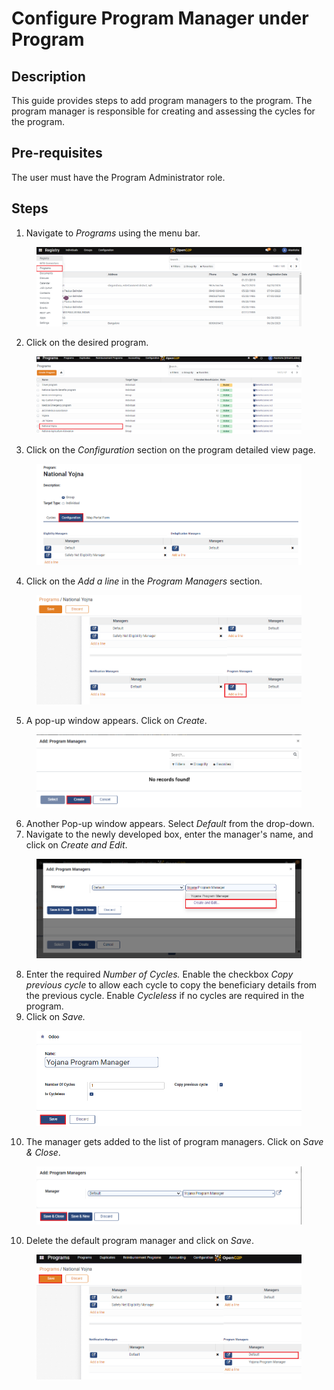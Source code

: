 # Configure Program Manager under Program

## Description

This guide provides steps to add program managers to the program. The program manager is responsible for creating and assessing the cycles for the program.

## Pre-requisites

The user must have the Program Administrator role.

## Steps

1. Navigate to _Programs_ using the menu bar.

<figure><img src="../../.gitbook/assets/home-page-openg2p (9).png" alt=""><figcaption></figcaption></figure>

2. Click on the desired program.

<figure><img src="../../.gitbook/assets/all-program-multiapproval (2).PNG" alt=""><figcaption></figcaption></figure>

3. Click on the _Configuration_ section on the program detailed view page.

<figure><img src="../../.gitbook/assets/configure-entitlement-voucher-configuration (4).png" alt=""><figcaption></figcaption></figure>

4. Click on the _Add a line_ in the _Program Managers_ section.

<figure><img src="../../.gitbook/assets/program-manager-addline (5).png" alt=""><figcaption></figcaption></figure>

5. A pop-up window appears. Click on _Create_.

<figure><img src="../../.gitbook/assets/program-manager-create (1).PNG" alt=""><figcaption></figcaption></figure>

6. Another Pop-up window appears. Select _Default_ from the drop-down.
7. Navigate to the newly developed box, enter the manager's name, and click on _Create and Edit_.

<figure><img src="../../.gitbook/assets/program-mananger-create-edit.png" alt=""><figcaption></figcaption></figure>

8. Enter the required _Number of Cycles._ Enable the checkbox _Copy previous cycle_ to allow each cycle to copy the beneficiary details from the previous cycle. Enable _Cycleless_ if no cycles are required in the program.
9. Click on _Save._

<figure><img src="../../.gitbook/assets/program-manager-save.PNG" alt=""><figcaption></figcaption></figure>

10. The manager gets added to the list of program managers. Click on _Save & Close_.

<figure><img src="../../.gitbook/assets/program-mamager-save-close.png" alt=""><figcaption></figcaption></figure>

10. Delete the default program manager and click on _Save_.

<figure><img src="../../.gitbook/assets/program-manager-default (1).PNG" alt=""><figcaption></figcaption></figure>
